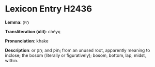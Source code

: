 # Lexicon Entry H2436

**Lemma**: חֵיק

**Transliteration (xlit)**: chêyq

**Pronunciation**: khake

**Description**:
or חֵק; and חוֹק; from an unused root, apparently meaning to inclose; the bosom (literally or figuratively); bosom, bottom, lap, midst, within.

